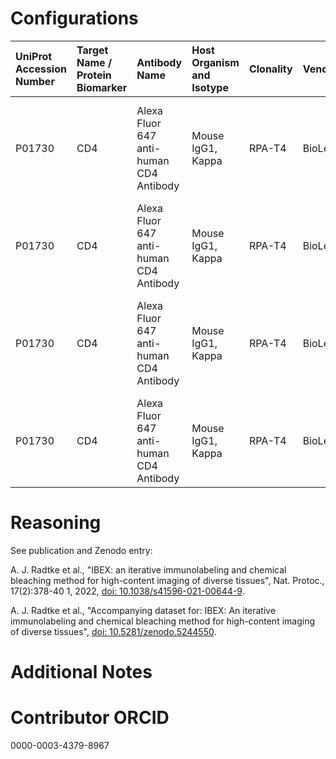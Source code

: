 # Configurations

| UniProt Accession Number   | Target Name / Protein Biomarker   | Antibody Name                           | Host Organism and Isotype   | Clonality   | Vendor    |   Catalog Number | Conjugate   | RRID      | Application   | Method           | Tissue Preservation   | Tissue            | Detergent         | Antigen Retrieval Conditions   | Dye Inactivation Conditions                                            | Result   | Agree        | Disagree   |
|:---------------------------|:----------------------------------|:----------------------------------------|:----------------------------|:------------|:----------|-----------------:|:------------|:----------|:--------------|:-----------------|:----------------------|:------------------|:------------------|:-------------------------------|:-----------------------------------------------------------------------|:---------|:-------------|:-----------|
| P01730                     | CD4                               | Alexa Fluor 647 anti-human CD4 Antibody | Mouse IgG1, Kappa           | RPA-T4      | BioLegend |           300520 | AF647       | AB_389333 | IHC-Fr        | IBEX2D Automated | 1% PFA Fixed Frozen   | Human jejunum     | 0.3% Triton-X-100 |                                | 0.5 mg/ml LiBH4 10 minutes continuous exchange with automated protocol | Success  | [+](#reason1) |            |
| P01730                     | CD4                               | Alexa Fluor 647 anti-human CD4 Antibody | Mouse IgG1, Kappa           | RPA-T4      | BioLegend |           300520 | AF647       | AB_389333 | IHC-Fr        | IBEX2D Manual    | 1% PFA Fixed Frozen   | Human liver       | 0.3% Triton-X-100 |                                | 1 mg/ml LiBH4 15 minutes                                               | Success  | [+](#reason1) |            |
| P01730                     | CD4                               | Alexa Fluor 647 anti-human CD4 Antibody | Mouse IgG1, Kappa           | RPA-T4      | BioLegend |           300520 | AF647       | AB_389333 | IHC-Fr        | IBEX2D Automated | 1% PFA Fixed Frozen   | Human lymph nodel | 0.3% Triton-X-100 |                                | 0.5 mg/ml LiBH4 10 minutes continuous exchange with automated protocol | Success  | [+](#reason1) |            |
| P01730                     | CD4                               | Alexa Fluor 647 anti-human CD4 Antibody | Mouse IgG1, Kappa           | RPA-T4      | BioLegend |           300520 | AF647       | AB_389333 | IHC-Fr        | IBEX2D Manual    | 1% PFA Fixed Frozen   | Human spleen      | 0.3% Triton-X-100 |                                | 1 mg/ml LiBH4 15 minutes                                               | Success  | [+](#reason1) |            |

# Reasoning

<a name="reason1"></a>
See publication and Zenodo entry:

A. J. Radtke et al., "IBEX: an iterative immunolabeling and chemical bleaching
 method for high-content imaging of diverse tissues", Nat. Protoc., 17(2):378-40
1, 2022, [doi: 10.1038/s41596-021-00644-9](https://doi.org/10.1038/s41596-021-00644-9).

A. J. Radtke et al., "Accompanying dataset for: IBEX: An iterative immunolabeling and chemical 
bleaching method for high-content imaging of diverse tissues",
[doi: 10.5281/zenodo.5244550](https://doi.org/10.5281/zenodo.5244551).


# Additional Notes

# Contributor ORCID

0000-0003-4379-8967
